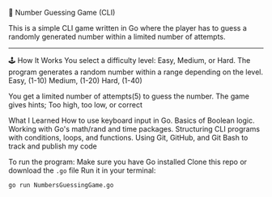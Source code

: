 🎯 Number Guessing Game (CLI)

This is a simple CLI game written in Go where the player has to guess a randomly generated number within a limited number of attempts.  

---

 🕹️ How It Works
You select a difficulty level: Easy, Medium, or Hard.
The program generates a random number within a range depending on the level. 
Easy, (1-10)
Medium, (1-20)
Hard, (1-40)

You get a limited number of attempts(5) to guess the number. 
The game gives hints; Too high, too low, or correct

What I Learned
How to use keyboard input in Go.
Basics of Boolean logic.
Working with Go's math/rand and time packages.
Structuring CLI programs with conditions, loops, and functions.
Using Git, GitHub, and Git Bash to track and publish my code

To run the program:
Make sure you have Go installed
Clone this repo or download the `.go` file
Run it in your terminal:

```bash
go run NumbersGuessingGame.go
